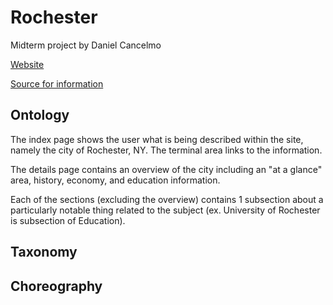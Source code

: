 # Rochester

Midterm project by Daniel Cancelmo

[Website](http://csc174.org/midterm/dcancelmo)

[Source for information](https://en.wikipedia.org/wiki/Rochester,_New_York)

## Ontology

The index page shows the user what is being described within the site, namely the city of Rochester, NY. The terminal area links to the information.

The details page contains an overview of the city including an "at a glance" area, history, economy, and education information.

Each of the sections (excluding the overview) contains 1 subsection about a particularly notable thing related to the subject (ex. University of Rochester is  subsection of Education).


## Taxonomy



## Choreography

